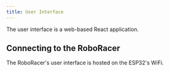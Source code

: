 ```yaml
---
title: User Interface
---
```


The user interface is a web-based React application.

## Connecting to the RoboRacer

The RoboRacer's user interface is hosted on the ESP32's WiFi.
